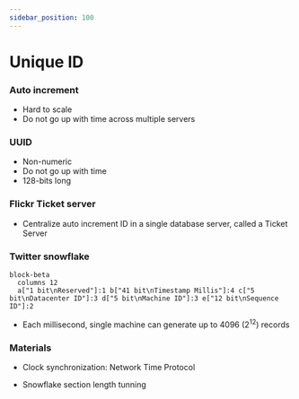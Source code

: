 ```yaml
---
sidebar_position: 100
---
```


# Unique ID

### Auto increment

- Hard to scale
- Do not go up with time across multiple servers

### UUID

- Non-numeric
- Do not go up with time
- 128-bits long

### Flickr Ticket server

- Centralize auto increment ID in a single database server, called a Ticket Server

### Twitter snowflake

```mermaid
block-beta
  columns 12
  a["1 bit\nReserved"]:1 b["41 bit\nTimestamp Millis"]:4 c["5 bit\nDatacenter ID"]:3 d["5 bit\nMachine ID"]:3 e["12 bit\nSequence ID"]:2
```

- Each millisecond, single machine can generate up to $4096$ ($2^{12}$) records

### Materials

- Clock synchronization: Network Time Protocol

- Snowflake section length tunning
